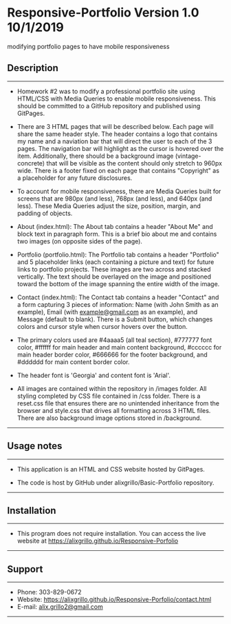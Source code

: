 # Responsive-Portfolio Version 1.0 10/1/2019
modifying portfolio pages to have mobile responsiveness 

## Description
------------------------------------------------
- Homework #2 was to modify a professional portfolio site using
HTML/CSS with Media Queries to enable mobile responsiveness. This should be 
committed to a GitHub repository and published using GitPages.

- There are 3 HTML pages that will be described below. Each page
will share the same header style. The header contains a logo that contains
my name and a naviation bar that will direct the user to each of the 
3 pages. The navigation bar will highlight as the cursor is hovered over
the item. Additionally, there should be a background image (vintage-concrete)
that will be visible as the content should only stretch to 960px wide. There
is a footer fixed on each page that contains "Copyright" as a placeholder for 
any future disclosures.

- To account for mobile responsiveness, there are Media Queries built for screens
that are 980px (and less), 768px (and less), and 640px (and less). These Media
Queries adjust the size, position, margin, and padding of objects.

- About (index.html): The About tab contains a header "About Me"
and block text in paragraph form. This is a brief bio about me and contains
two images (on opposite sides of the page).

- Portfolio (portfolio.html): The Portfolio tab contains a header "Portfolio"
and 5 placeholder links (each containing a picture and text) for future links
to portfolio projects. These images are two across and stacked vertically. The
text should be overlayed on the image and positioned toward the bottom of the 
image spanning the entire width of the image.

- Contact (index.html): The Contact tab contains a header "Contact"
and a form capturing 3 pieces of information: Name (with John Smith as an 
example), Email (with example@gmail.com as an example), and Message (default to 
blank). There is a Submit button, which changes colors and cursor style when 
cursor hovers over the button.

- The primary colors used are #4aaaa5 (all teal section), #777777 font color,
#ffffff for main header and main content background, #cccccc for main header 
border color, #666666 for the footer background, and #dddddd for main content
border color.

- The header font is 'Georgia' and content font is 'Arial'.

- All images are contained within the repository in /images folder. All styling
completed by CSS file contained in /css folder. There is a reset.css file that
ensures there are no unintended inheritance from the browser and style.css that
drives all formatting across 3 HTML files. There are also background image options
stored in /background.
------------------------------------------------

## Usage notes
------------------------------------------------
- This application is an HTML and CSS website hosted
by GitPages. 

- The code is host by GitHub under alixgrillo/Basic-Portfolio
repository.
------------------------------------------------

## Installation
------------------------------------------------
- This program does not require installation. 
You can access the live website at 
https://alixgrillo.github.io/Responsive-Porfolio
------------------------------------------------

## Support
------------------------------------------------
- Phone: 303-829-0672
- Website: https://alixgrillo.github.io/Responsive-Porfolio/contact.html
- E-mail: alix.grillo2@gmail.com
------------------------------------------------
